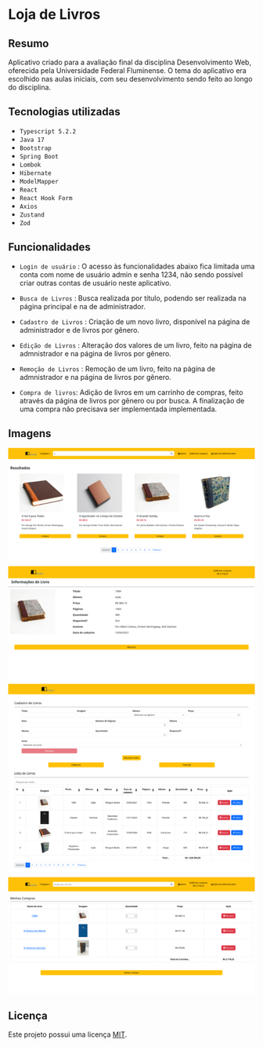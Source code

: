 # Loja de Livros

## Resumo

Aplicativo criado para a avaliação final da disciplina Desenvolvimento Web, oferecida pela Universidade Federal Fluminense. O tema do aplicativo era escolhido nas aulas iniciais, com seu desenvolvimento sendo feito ao longo do disciplina.

## Tecnologias utilizadas

- ``Typescript 5.2.2``
- ``Java 17``
- ``Bootstrap``
- ``Spring Boot``
- ``Lombok``
- ``Hibernate``
- ``ModelMapper``
- ``React``
- ``React Hook Form``
- ``Axios``
- ``Zustand``
- ``Zod``

## Funcionalidades

- ``Login de usuário`` : O acesso às funcionalidades abaixo fica limitada uma conta com nome de usuário admin e senha 1234, não sendo possível criar outras contas de usuário neste aplicativo.
  
- ``Busca de Livros`` : Busca realizada por título, podendo ser realizada na página principal e na de administrador.
  
- ``Cadastro de Livros`` : Criação de um novo livro, disponível na página de administrador e de livros por gênero. 
  
- ``Edição de Livros`` : Alteração dos valores de um livro, feito na página de admnistrador e na página de livros por gênero.
  
- ``Remoção de Livros`` : Remoção de um livro, feito na página de admnistrador e na página de livros por gênero.
  
- ``Compra de livros``: Adição de livros em um carrinho de compras, feito através da página de livros por gênero ou por busca. A finalização de uma compra não precisava ser implementada implementada.

## Imagens

<img src="https://github.com/EMV271828/loja_de_livros/blob/adicao_de_imagens/img/exemplo_de_busca.png" width="700">

<img src="https://github.com/EMV271828/loja_de_livros/blob/adicao_de_imagens/img/livro_descricao.png" width="700">

<img src="https://github.com/EMV271828/loja_de_livros/blob/adicao_de_imagens/img/pagina_de_admnistrador.png" width="700">

<img src="https://github.com/EMV271828/loja_de_livros/blob/adicao_de_imagens/img/carrinho_de_compras_com_livros.png" width="700">

## Licença

Este projeto possui uma licença [MIT](LICENSE.md). 

